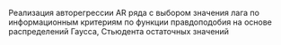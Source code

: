 Реализация авторегрессии AR ряда с выбором значения лага по информационным критериям по функции правдоподобия на основе распределений Гаусса, Стьюдента остаточных значений
